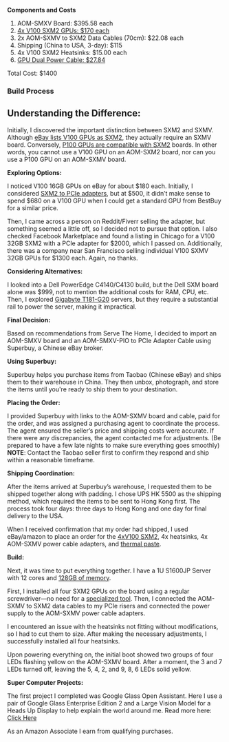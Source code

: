 <p><b>Components and Costs</b></p><ol><li>AOM-SMXV Board: $395.58 each</li><li><a href="https://amzn.to/4apnmbc">4x V100 SXM2 GPUs: $170 each</a></li><li>2x AOM-SXMV to SXM2 Data Cables (70cm): $22.08 each</li><li>Shipping (China to USA, 3-day): $115</li><li>4x V100 SXM2 Heatsinks: $15.00 each</li><li><a href="https://amzn.to/4jpwO2n">GPU Dual Power Cable: $27.84</a></li></ol><p>Total Cost: $1400</p>

<h3><b>Build Process</b></h3><h2><b>Understanding the Difference:</b></h2><p>Initially, I discovered the important distinction between SXM2 and SXMV. Although <a href="https://ebay.us/uAJWME">eBay lists V100 GPUs as SXM2</a>, they actually require an SXMV board. Conversely, <a href="https://ebay.us/BoL1N8">P100 GPUs are compatible with SXM2</a> boards. In other words, you cannot use a V100 GPU on an AOM-SXM2 board, nor can you use a P100 GPU on an AOM-SXMV board.</p><p><b>Exploring Options:</b></p><p>I noticed V100 16GB GPUs on eBay for about $180 each. Initially, I considered <a href="https://ebay.us/oDu2mq">SXM2 to PCIe adapters</a>, but at $500, it didn’t make sense to spend $680 on a V100 GPU when I could get a standard GPU from BestBuy for a similar price.</p><p>Then, I came across a person on Reddit/Fiverr selling the adapter, but something seemed a little off, so I decided not to pursue that option. I also checked Facebook Marketplace and found a listing in Chicago for a V100 32GB SXM2 with a PCIe adapter for $2000, which I passed on. Additionally, there was a company near San Francisco selling individual V100 SXMV 32GB GPUs for $1300 each. Again, no thanks.</p><p><b>Considering Alternatives:</b></p><p>I looked into a Dell PowerEdge C4140/C4130 build, but the Dell SXM board alone was $999, not to mention the additional costs for RAM, CPU, etc. Then, I explored <a href="https://ebay.us/pyAbor">Gigabyte T181-G20</a> servers, but they require a substantial rail to power the server, making it impractical.</p><p><b>Final Decision:</b></p><p>Based on recommendations from Serve The Home, I decided to import an AOM-SMXV board and an AOM-SMXV-PIO to PCIe Adapter Cable using Superbuy, a Chinese eBay broker.</p><p><b>Using Superbuy:</b></p><p>Superbuy helps you purchase items from Taobao (Chinese eBay) and ships them to their warehouse in China. They then unbox, photograph, and store the items until you're ready to ship them to your destination.</p><p><b>Placing the Order:</b></p><p>I provided Superbuy with links to the AOM-SXMV board and cable, paid for the order, and was assigned a purchasing agent to coordinate the process. The agent ensured the seller’s price and shipping costs were accurate. If there were any discrepancies, the agent contacted me for adjustments. (Be prepared to have a few late nights to make sure everything goes smoothly) <b>NOTE</b>: Contact the Taobao seller first to confirm they respond and ship within a reasonable timeframe.</p><p><b>Shipping Coordination: </b></p><p>After the items arrived at Superbuy’s warehouse, I requested them to be shipped together along with padding. I chose UPS HK 5500 as the shipping method, which required the items to be sent to Hong Kong first. The process took four days: three days to Hong Kong and one day for final delivery to the USA.</p><p>When I received confirmation that my order had shipped, I used eBay/amazon to place an order for the <a href="https://amzn.to/42e4x8S">4xV100 SXM2</a>, 4x heatsinks, 4x AOM-SXMV power cable adapters, and <a href="https://amzn.to/4g36xUH">thermal paste</a>.</p><p><b>Build:</b></p><p>Next, it was time to put everything together. I have a 1U S1600JP Server with 12 cores and <a href="https://amzn.to/40EWbpu">128GB of memory</a>.</p><p>First, I installed all four SXM2 GPUs on the board using a regular screwdriver—no need for a <a href="https://amzn.to/4jnKWsN">specialized tool</a>. Then, I connected the AOM-SXMV to SXM2 data cables to my PCIe risers and connected the power supply to the AOM-SXMV power cable adapters.</p><p>I encountered an issue with the heatsinks not fitting without modifications, so I had to cut them to size. After making the necessary adjustments, I successfully installed all four heatsinks.</p><p>Upon powering everything on, the initial boot showed two groups of four LEDs flashing yellow on the AOM-SXMV board. After a moment, the 3 and 7 LEDs turned off, leaving the 5, 4, 2, and 9, 8, 6 LEDs solid yellow.</p><p><b>Super Computer Projects:</b></p><p>The first project I completed was Google Glass Open Assistant. Here I use a pair of Google Glass Enterprise Edition 2 and a Large Vision Model for a Heads Up Display to help explain the world around me. Read more here: <a href="https://dredyson.com/googleglass-open-assistant/">Click Here</a></p>
<be>As an Amazon Associate I earn from qualifying purchases.
